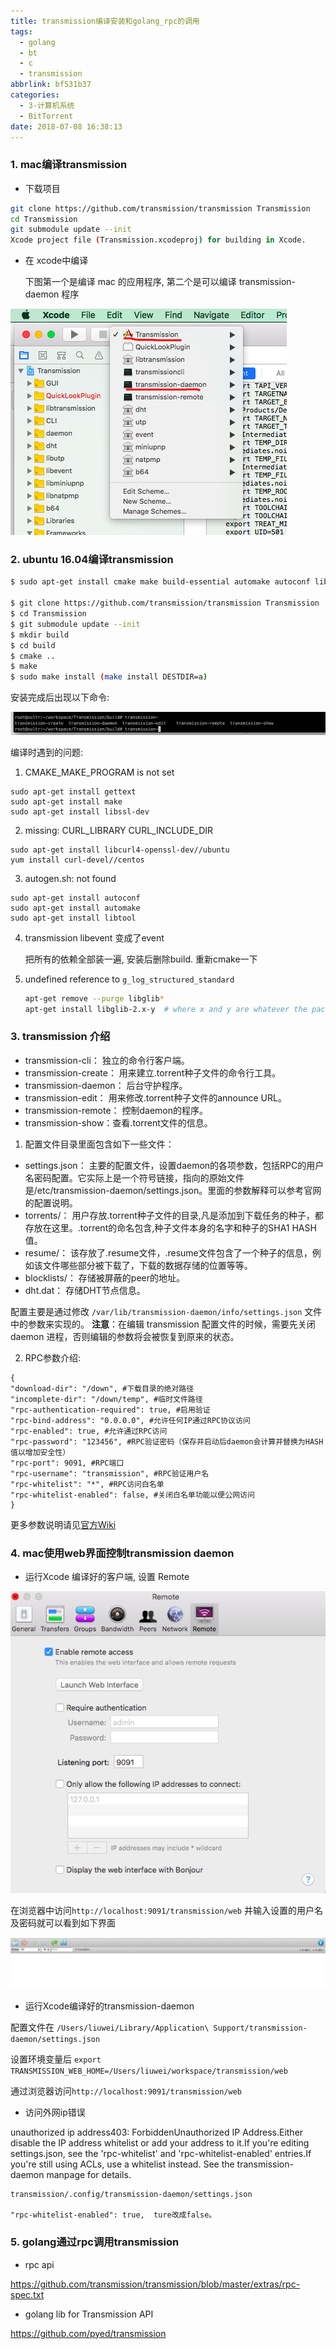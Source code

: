 ```yaml
---
title: transmission编译安装和golang_rpc的调用
tags:
  - golang
  - bt
  - c
  - transmission
abbrlink: bf531b37
categories:
  - 3-计算机系统
  - BitTorrent
date: 2018-07-08 16:38:13
---
```


### 1. mac编译transmission

+ 下载项目

```bash
git clone https://github.com/transmission/transmission Transmission
cd Transmission
git submodule update --init
Xcode project file (Transmission.xcodeproj) for building in Xcode. 
```



+ 在 xcode中编译

  下图第一个是编译 mac 的应用程序,  第二个是可以编译 transmission-daemon 程序

![1](transmission/1.png)

<!-- more -->



### 2. ubuntu 16.04编译transmission

```bash
$ sudo apt-get install cmake make build-essential automake autoconf libtool pkg-config intltool libcurl4-openssl-dev libglib2.0-dev libevent-dev libminiupnpc-dev libgtk-3-dev libappindicator3-dev gettext libssl-dev

$ git clone https://github.com/transmission/transmission Transmission
$ cd Transmission
$ git submodule update --init
$ mkdir build
$ cd build
$ cmake ..
$ make
$ sudo make install (make install DESTDIR=a)
```

安装完成后出现以下命令:

![2](transmission/2.png)



编译时遇到的问题:

1. CMAKE_MAKE_PROGRAM is not set

```
sudo apt-get install gettext
sudo apt-get install make 
sudo apt-get install libssl-dev
```

2. missing: CURL_LIBRARY CURL_INCLUDE_DIR

```
sudo apt-get install libcurl4-openssl-dev//ubuntu
yum install curl-devel//centos
```

3. autogen.sh: not found

```
sudo apt-get install autoconf
sudo apt-get install automake
sudo apt-get install libtool
```

4. transmission libevent 变成了event

   把所有的依赖全部装一遍, 安装后删除build. 重新cmake一下

5. undefined reference to `g_log_structured_standard`

   ```bash
   apt-get remove --purge libglib*
   apt-get install libglib-2.x-y  # where x and y are whatever the package version says.
   ```

   



### 3. transmission 介绍

- transmission-cli： 独立的命令行客户端。
- transmission-create： 用来建立.torrent种子文件的命令行工具。
- transmission-daemon： 后台守护程序。
- transmission-edit： 用来修改.torrent种子文件的announce URL。
- transmission-remote： 控制daemon的程序。
- transmission-show：查看.torrent文件的信息。



1. 配置文件目录里面包含如下一些文件：

- settings.json： 主要的配置文件，设置daemon的各项参数，包括RPC的用户名密码配置。它实际上是一个符号链接，指向的原始文件是/etc/transmission-daemon/settings.json。里面的参数解释可以参考官网的配置说明。
- torrents/： 用户存放.torrent种子文件的目录,凡是添加到下载任务的种子，都存放在这里。.torrent的命名包含,种子文件本身的名字和种子的SHA1 HASH值。
- resume/： 该存放了.resume文件，.resume文件包含了一个种子的信息，例如该文件哪些部分被下载了，下载的数据存储的位置等等。
- blocklists/： 存储被屏蔽的peer的地址。
- dht.dat： 存储DHT节点信息。



配置主要是通过修改 `/var/lib/transmission-daemon/info/settings.json` 文件中的参数来实现的。 **注意**：在编辑 transmission 配置文件的时候，需要先关闭 daemon 进程，否则编辑的参数将会被恢复到原来的状态。



2. RPC参数介绍: 

```
{
"download-dir": "/down", #下载目录的绝对路径
"incomplete-dir": "/down/temp", #临时文件路径
"rpc-authentication-required": true, #启用验证
"rpc-bind-address": "0.0.0.0", #允许任何IP通过RPC协议访问
"rpc-enabled": true, #允许通过RPC访问
"rpc-password": "123456", #RPC验证密码（保存并启动后daemon会计算并替换为HASH值以增加安全性）
"rpc-port": 9091, #RPC端口
"rpc-username": "transmission", #RPC验证用户名
"rpc-whitelist": "*", #RPC访问白名单
"rpc-whitelist-enabled": false, #关闭白名单功能以便公网访问
}
```

更多参数说明请见[官方Wiki](https://github.com/transmission/transmission/wiki/Editing-Configuration-Files)



### 4. mac使用web界面控制transmission daemon



+ 运行Xcode 编译好的客户端, 设置 Remote



![2](transmission/3.png)





在浏览器中访问`http://localhost:9091/transmission/web` 并输入设置的用户名及密码就可以看到如下界面

![2](transmission/4.png)

+ 运行Xcode编译好的transmission-daemon

 

配置文件在 `/Users/liuwei/Library/Application\ Support/transmission-daemon/settings.json` 

设置环境变量后 `export TRANSMISSION_WEB_HOME=/Users/liuwei/workspace/transmission/web`

通过浏览器访问`http://localhost:9091/transmission/web`



+ 访问外网ip错误

unauthorized ip address403: ForbiddenUnauthorized IP Address.Either disable the IP address whitelist or add your address to it.If you're editing settings.json, see the 'rpc-whitelist' and 'rpc-whitelist-enabled' entries.If you're still using ACLs, use a whitelist instead. See the transmission-daemon manpage for details.



```
transmission/.config/transmission-daemon/settings.json  

"rpc-whitelist-enabled": true,  ture改成false。
```



### 5. golang通过rpc调用transmission



+ rpc api

https://github.com/transmission/transmission/blob/master/extras/rpc-spec.txt

+ golang lib for Transmission API

https://github.com/pyed/transmission